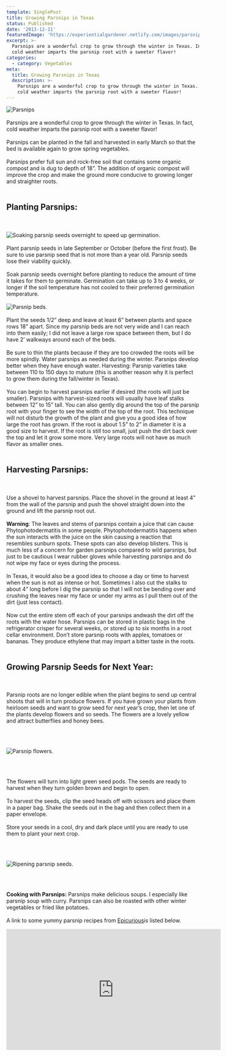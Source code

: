 ```yaml
---
template: SinglePost
title: Growing Parsnips in Texas
status: Published
date: '2013-12-11'
featuredImage: 'https://experientialgardener.netlify.com/images/parsnips-harvested-texas.jpg'
excerpt: >-
  Parsnips are a wonderful crop to grow through the winter in Texas. In fact,
  cold weather imparts the parsnip root with a sweeter flavor!
categories:
  - category: Vegetables
meta:
  title: Growing Parsnips in Texas
  description: >-
    Parsnips are a wonderful crop to grow through the winter in Texas. In fact,
    cold weather imparts the parsnip root with a sweeter flavor!
---
```

![Parsnips](https://experientialgardener.netlify.com/images/parsnips-harvested-texas.jpg "Parsnips")
<br><br>
Parsnips are a wonderful crop to grow through the winter in Texas. In fact, cold weather imparts the parsnip root with a sweeter flavor!
<br><br>
Parsnips can be planted in the fall and harvested in early March so that the bed is available again to grow spring vegetables.
<br><br>
Parsnips prefer full sun and rock-free soil that contains some organic compost and is dug to depth of 18”. The addition of organic compost will improve the crop and make the ground more conducive to growing longer and straighter roots.
<br><br>
## Planting Parsnips:
<br><br>
![Soaking parsnip seeds overnight to speed up germination.](https://experientialgardener.netlify.com/images/parsnip-seeds.jpg "Soaking parsnip seeds overnight to speed up germination.")
<br><br>
Plant parsnip seeds in late September or October (before the first frost). Be sure to use parsnip seed that is not more than a year old. Parsnip seeds lose their viability quickly.
<br><br>
Soak parsnip seeds overnight before planting to reduce the amount of time it takes for them to germinate. Germination can take up to 3 to 4 weeks, or longer if the soil temperature has not cooled to their preferred germination temperature.
<br><br>
![Parsnip beds.](https://experientialgardener.netlify.com/images/two-parsnip-beds.jpg "Parsnip beds.")
<br><br>
Plant the seeds 1/2” deep and leave at least 6” between plants and space rows 18” apart. Since my parsnip beds are not very wide and I can reach into them easily; I did not leave a large row space between them, but I do have 2’ walkways around each of the beds.
<br><br>
Be sure to thin the plants because if they are too crowded the roots will be more spindly. Water parsnips as needed during the winter. Parsnips develop better when they have enough water. Harvesting: Parsnip varieties take between 110 to 150 days to mature (this is another reason why it is perfect to grow them during the fall/winter in Texas).
<br><br>
You can begin to harvest parsnips earlier if desired (the roots will just be smaller). Parsnips with harvest-sized roots will usually have leaf stalks between 12” to 15” tall. You can also gently dig around the top of the parsnip root with your finger to see the width of the top of the root. This technique will not disturb the growth of the plant and give you a good idea of how large the root has grown. If the root is about 1.5” to 2” in diameter it is a good size to harvest. If the root is still too small, just push the dirt back over the top and let it grow some more. Very large roots will not have as much flavor as smaller ones.
<br><br>
## Harvesting Parsnips:
<br><br>
Use a shovel to harvest parsnips. Place the shovel in the ground at least 4” from the wall of the parsnip and push the shovel straight down into the ground and lift the parsnip root out.
<br><br>
**Warning**: The leaves and stems of parsnips contain a juice that can cause Phytophotodermatitis in some people. Phytophotodermatitis happens when the sun interacts with the juice on the skin causing a reaction that resembles sunburn spots. These spots can also develop blisters. This is much less of a concern for garden parsnips compared to wild parsnips, but just to be cautious I wear rubber gloves while harvesting parsnips and do not wipe my face or eyes during the process.
<br><br>
In Texas, it would also be a good idea to choose a day or time to harvest when the sun is not as intense or hot. Sometimes I also cut the stalks to about 4” long before I dig the parsnip so that I will not be bending over and crushing the leaves near my face or under my arms as I pull them out of the dirt (just less contact).
<br><br>
Now cut the entire stem off each of your parsnips andwash the dirt off the roots with the water hose. Parsnips can be stored in plastic bags in the refrigerator crisper for several weeks, or stored up to six months in a root cellar environment. Don’t store parsnip roots with apples, tomatoes or bananas. They produce ethylene that may impart a bitter taste in the roots.
<br><br>
## Growing Parsnip Seeds for Next Year:
<br><br>
Parsnip roots are no longer edible when the plant begins to send up central shoots that will in turn produce flowers. If you have grown your plants from heirloom seeds and want to grow seed for next year’s crop, then let one of the plants develop flowers and so seeds. The flowers are a lovely yellow and attract butterflies and honey bees.

<br><br>

![Parsnip flowers.](https://experientialgardener.netlify.com/images/parsnip-flowers-2.jpg "Parsnip flowers.")

<br><br>

The flowers will turn into light green seed pods. The seeds are ready to harvest when they turn golden brown and begin to open.
<br><br>
To harvest the seeds, clip the seed heads off with scissors and place them in a paper bag. Shake the seeds out in the bag and then collect them in a paper envelope.
<br><br>
Store your seeds in a cool, dry and dark place until you are ready to use them to plant your next crop.

<br><br>

![Ripening parsnip seeds.](https://experientialgardener.netlify.com/images/growing-parsnip-seeds.jpg "Ripening parsnip seeds.")

<br><br>

**Cooking with Parsnips:** Parsnips make delicious soups. I especially like parsnip soup with curry. Parsnips can also be roasted with other winter vegetables or fried like potatoes.
<br><br>
A link to some yummy parsnip recipes from [Epicurious](http://www.epicurious.com/tools/searchresults?search=parsnip)is listed below.



<iframe width="560" height="315" src="https://www.youtube.com/embed/Xc9LkDRbZz4" frameborder="0" allow="accelerometer; autoplay; encrypted-media; gyroscope; picture-in-picture" allowfullscreen></iframe>